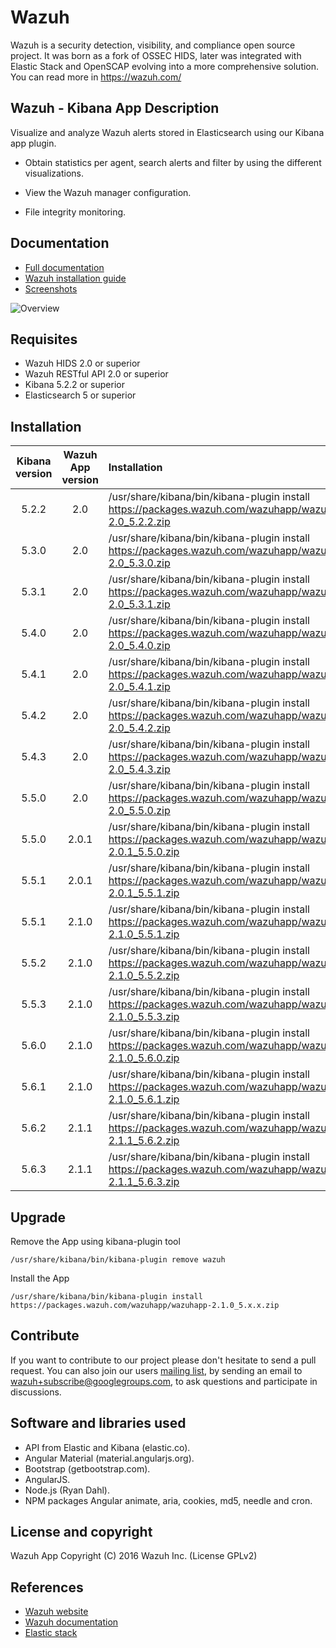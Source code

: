 # Wazuh

Wazuh is a security detection, visibility, and compliance open source project. It was born as a fork of OSSEC HIDS, later was integrated with Elastic Stack and OpenSCAP evolving into a more comprehensive solution. You can read more in https://wazuh.com/

## Wazuh - Kibana App Description

Visualize and analyze Wazuh alerts stored in Elasticsearch using our Kibana app plugin.

- Obtain statistics per agent, search alerts and filter by using the different visualizations.

- View the Wazuh manager configuration.

- File integrity monitoring.

## Documentation

* [Full documentation](https://documentation.wazuh.com)
* [Wazuh installation guide](https://documentation.wazuh.com/current/installation-guide/index.html)
* [Screenshots](https://documentation.wazuh.com/current/index.html#example-screenshots)

![Overview](https://wazuh.com/wp-content/uploads/2017/01/Overview_general.png)

## Requisites

- Wazuh HIDS 2.0 or superior
- Wazuh RESTful API 2.0 or superior
- Kibana 5.2.2 or superior
- Elasticsearch 5 or superior

## Installation

| Kibana version | Wazuh App version | Installation |
| :---:         | :---:         |     :---      |
| 5.2.2  | 2.0  | /usr/share/kibana/bin/kibana-plugin install https://packages.wazuh.com/wazuhapp/wazuhapp-2.0_5.2.2.zip  |
| 5.3.0  | 2.0  | /usr/share/kibana/bin/kibana-plugin install https://packages.wazuh.com/wazuhapp/wazuhapp-2.0_5.3.0.zip  |
| 5.3.1  | 2.0  | /usr/share/kibana/bin/kibana-plugin install https://packages.wazuh.com/wazuhapp/wazuhapp-2.0_5.3.1.zip  |
| 5.4.0  | 2.0  | /usr/share/kibana/bin/kibana-plugin install https://packages.wazuh.com/wazuhapp/wazuhapp-2.0_5.4.0.zip  |
| 5.4.1  | 2.0  | /usr/share/kibana/bin/kibana-plugin install https://packages.wazuh.com/wazuhapp/wazuhapp-2.0_5.4.1.zip  |
| 5.4.2  | 2.0  | /usr/share/kibana/bin/kibana-plugin install https://packages.wazuh.com/wazuhapp/wazuhapp-2.0_5.4.2.zip  |
| 5.4.3  | 2.0  | /usr/share/kibana/bin/kibana-plugin install https://packages.wazuh.com/wazuhapp/wazuhapp-2.0_5.4.3.zip  |
| 5.5.0  | 2.0  | /usr/share/kibana/bin/kibana-plugin install https://packages.wazuh.com/wazuhapp/wazuhapp-2.0_5.5.0.zip  |
| 5.5.0  | 2.0.1  | /usr/share/kibana/bin/kibana-plugin install https://packages.wazuh.com/wazuhapp/wazuhapp-2.0.1_5.5.0.zip  |
| 5.5.1  | 2.0.1  | /usr/share/kibana/bin/kibana-plugin install https://packages.wazuh.com/wazuhapp/wazuhapp-2.0.1_5.5.1.zip  |
| 5.5.1  | 2.1.0  | /usr/share/kibana/bin/kibana-plugin install https://packages.wazuh.com/wazuhapp/wazuhapp-2.1.0_5.5.1.zip  |
| 5.5.2  | 2.1.0  | /usr/share/kibana/bin/kibana-plugin install https://packages.wazuh.com/wazuhapp/wazuhapp-2.1.0_5.5.2.zip  |
| 5.5.3  | 2.1.0  | /usr/share/kibana/bin/kibana-plugin install https://packages.wazuh.com/wazuhapp/wazuhapp-2.1.0_5.5.3.zip  |
| 5.6.0  | 2.1.0  | /usr/share/kibana/bin/kibana-plugin install https://packages.wazuh.com/wazuhapp/wazuhapp-2.1.0_5.6.0.zip  |
| 5.6.1  | 2.1.0  | /usr/share/kibana/bin/kibana-plugin install https://packages.wazuh.com/wazuhapp/wazuhapp-2.1.0_5.6.1.zip  |
| 5.6.2  | 2.1.1  | /usr/share/kibana/bin/kibana-plugin install https://packages.wazuh.com/wazuhapp/wazuhapp-2.1.1_5.6.2.zip  |
| 5.6.3  | 2.1.1  | /usr/share/kibana/bin/kibana-plugin install https://packages.wazuh.com/wazuhapp/wazuhapp-2.1.1_5.6.3.zip  |

## Upgrade

Remove the App using kibana-plugin tool

```/usr/share/kibana/bin/kibana-plugin remove wazuh ```

Install the App

```/usr/share/kibana/bin/kibana-plugin install https://packages.wazuh.com/wazuhapp/wazuhapp-2.1.0_5.x.x.zip ```

## Contribute

If you want to contribute to our project please don't hesitate to send a pull request. You can also join our users [mailing list](https://groups.google.com/d/forum/wazuh), by sending an email to [wazuh+subscribe@googlegroups.com](mailto:wazuh+subscribe@googlegroups.com), to ask questions and participate in discussions.

## Software and libraries used

* API from Elastic and Kibana (elastic.co).
* Angular Material (material.angularjs.org).
* Bootstrap (getbootstrap.com).
* AngularJS.
* Node.js (Ryan Dahl).
* NPM packages Angular animate, aria, cookies, md5, needle and cron.

## License and copyright

Wazuh App Copyright (C) 2016 Wazuh Inc. (License GPLv2)

## References

* [Wazuh website](https://wazuh.com)
* [Wazuh documentation](https://documentation.wazuh.com)
* [Elastic stack](https://elastic.co)
